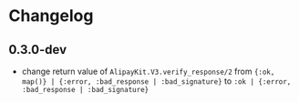 # Changelog

## 0.3.0-dev

- change return value of `AlipayKit.V3.verify_response/2` from `{:ok, map()} | {:error, :bad_response | :bad_signature}` to `:ok | {:error, :bad_response | :bad_signature}`
